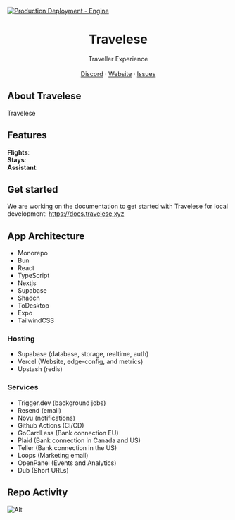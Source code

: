 <!-- ![hero]() -->
[![Production Deployment - Engine](https://github.com/arminbabaeistudio/travelese/actions/workflows/production-engine.yml/badge.svg?branch=main)](https://github.com/arminbabaeistudio/travelese/actions/workflows/production-engine.yml)

<p align="center">
	<h1 align="center"><b>Travelese</b></h1>
<p align="center">
    Traveller Experience
    <br />
    <br />
    <a href="">Discord</a>
    ·
    <a href="https://travelese.xyz">Website</a>
    ·
    <a href="https://github.com/arminbabaeistudio/travelese/issues">Issues</a>
  </p>
</p>

## About Travelese

Travelese

## Features

**Flights**: <br/>
**Stays**: <br/>
**Assistant**: <br/>

## Get started

We are working on the documentation to get started with Travelese for local development: https://docs.travelese.xyz

## App Architecture

- Monorepo
- Bun
- React
- TypeScript
- Nextjs
- Supabase
- Shadcn
- ToDesktop
- Expo
- TailwindCSS

### Hosting

- Supabase (database, storage, realtime, auth)
- Vercel (Website, edge-config, and metrics)
- Upstash (redis)

### Services

- Trigger.dev (background jobs)
- Resend (email)
- Novu (notifications)
- Github Actions (CI/CD)
- GoCardLess (Bank connection EU)
- Plaid (Bank connection in Canada and US)
- Teller (Bank connection in the US)
- Loops (Marketing email)
- OpenPanel (Events and Analytics)
- Dub (Short URLs)

## Repo Activity

![Alt](https://repobeats.axiom.co/api/embed/713adc55c2e1509a17373b42320dc51710228e07.svg "Repobeats analytics image")

